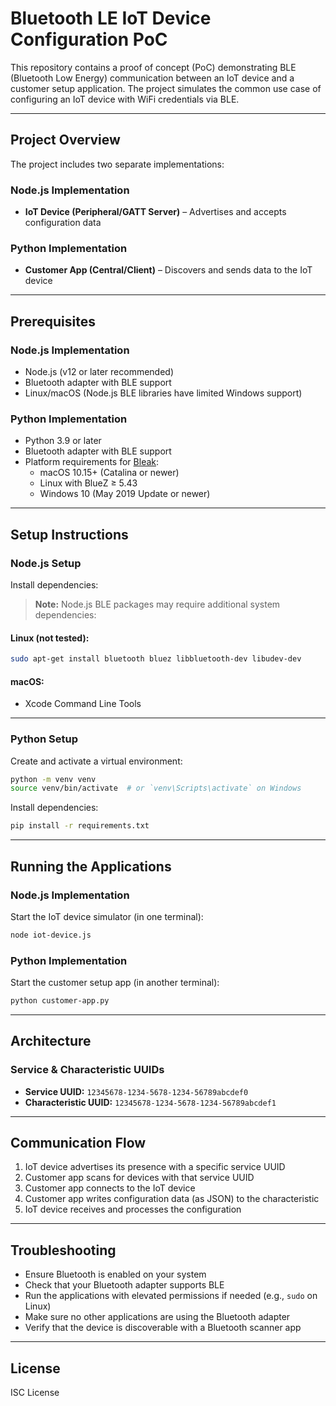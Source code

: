 
# Bluetooth LE IoT Device Configuration PoC

This repository contains a proof of concept (PoC) demonstrating BLE (Bluetooth Low Energy) communication between an IoT device and a customer setup application. The project simulates the common use case of configuring an IoT device with WiFi credentials via BLE.

---

## Project Overview

The project includes two separate implementations:

### Node.js Implementation
- **IoT Device (Peripheral/GATT Server)** – Advertises and accepts configuration data  

### Python Implementation
- **Customer App (Central/Client)** – Discovers and sends data to the IoT device

---

## Prerequisites

### Node.js Implementation
- Node.js (v12 or later recommended)
- Bluetooth adapter with BLE support
- Linux/macOS (Node.js BLE libraries have limited Windows support)

### Python Implementation
- Python 3.9 or later
- Bluetooth adapter with BLE support
- Platform requirements for [Bleak](https://github.com/hbldh/bleak):
  - macOS 10.15+ (Catalina or newer)
  - Linux with BlueZ ≥ 5.43
  - Windows 10 (May 2019 Update or newer)

---

## Setup Instructions

### Node.js Setup
Install dependencies:

> **Note:** Node.js BLE packages may require additional system dependencies:

#### Linux (not tested):
```bash
sudo apt-get install bluetooth bluez libbluetooth-dev libudev-dev
```

#### macOS:
- Xcode Command Line Tools

---

### Python Setup
Create and activate a virtual environment:

```bash
python -m venv venv
source venv/bin/activate  # or `venv\Scripts\activate` on Windows
```

Install dependencies:

```bash
pip install -r requirements.txt
```

---

## Running the Applications

### Node.js Implementation
Start the IoT device simulator (in one terminal):

```bash
node iot-device.js
```

### Python Implementation
Start the customer setup app (in another terminal):

```bash
python customer-app.py
```

---

## Architecture

### Service & Characteristic UUIDs
- **Service UUID:** `12345678-1234-5678-1234-56789abcdef0`
- **Characteristic UUID:** `12345678-1234-5678-1234-56789abcdef1`


---

## Communication Flow

1. IoT device advertises its presence with a specific service UUID
2. Customer app scans for devices with that service UUID
3. Customer app connects to the IoT device
4. Customer app writes configuration data (as JSON) to the characteristic
5. IoT device receives and processes the configuration

---

## Troubleshooting

- Ensure Bluetooth is enabled on your system
- Check that your Bluetooth adapter supports BLE
- Run the applications with elevated permissions if needed (e.g., `sudo` on Linux)
- Make sure no other applications are using the Bluetooth adapter
- Verify that the device is discoverable with a Bluetooth scanner app

---

## License

ISC License
